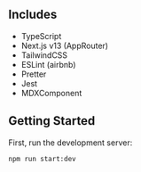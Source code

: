 ## Includes

- TypeScript
- Next.js v13 (AppRouter)
- TailwindCSS
- ESLint (airbnb)
- Pretter
- Jest
- MDXComponent

## Getting Started

First, run the development server:

```bash
npm run start:dev
```

